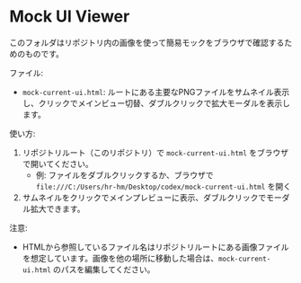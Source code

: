 # Mock UI Viewer

このフォルダはリポジトリ内の画像を使って簡易モックをブラウザで確認するためのものです。

ファイル:

- `mock-current-ui.html`: ルートにある主要なPNGファイルをサムネイル表示し、クリックでメインビュー切替、ダブルクリックで拡大モーダルを表示します。

使い方:

1. リポジトリルート（このリポジトリ）で `mock-current-ui.html` をブラウザで開いてください。
   - 例: ファイルをダブルクリックするか、ブラウザで `file:///C:/Users/hr-hm/Desktop/codex/mock-current-ui.html` を開く
2. サムネイルをクリックでメインプレビューに表示、ダブルクリックでモーダル拡大できます。

注意:

- HTMLから参照しているファイル名はリポジトリルートにある画像ファイルを想定しています。画像を他の場所に移動した場合は、`mock-current-ui.html` のパスを編集してください。

